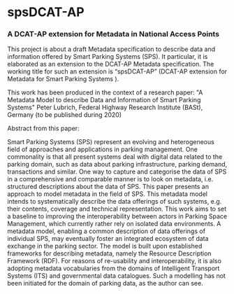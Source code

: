 # spsDCAT-AP
### A DCAT-AP extension for Metadata in National Access Points

This project is about a draft Metadata specification to describe data and information offered by Smart Parking Systems (SPS).
It particular, it is elaborated as an extension to the DCAT-AP Metadata specification. The working title for such an extension is “spsDCAT-AP” (DCAT-AP extension for Metadata for Smart Parking Systems ). 

This work has been produced in the context of a research paper: "A Metadata Model to describe Data and Information of Smart Parking Systems" Peter Lubrich, Federal Highway Research Institute (BASt), Germany (to be published during 2020)

Abstract from this paper:

Smart Parking Systems (SPS) represent an evolving and heterogeneous field of approaches and applications in parking management. One commonality is that all present systems deal with digital data related to the parking domain, such as data about parking infrastructure, parking demand, transactions and similar. One way to capture and categorise the data of SPS in a comprehensive and comparable manner is to look on metadata, i.e. structured descriptions about the data of SPS. 
This paper presents an approach to model metadata in the field of SPS. This metadata model intends to systematically describe the data offerings of such systems, e.g. their contents, coverage and technical representation. This work aims to set a baseline to improving the interoperability between actors in Parking Space Management, which currently rather rely on isolated data environments. A metadata model, enabling a common description of data offerings of individual SPS, may eventually foster an integrated ecosystem of data exchange in the parking sector. 
The model is built upon established frameworks for describing metadata, namely the Resource Description Framework (RDF). For reasons of re-usability and interoperability, it is also adopting metadata vocabularies from the domains of Intelligent Transport Systems (ITS) and governmental data catalogues. Such a modelling has not been initiated for the domain of parking data, as the author can see. 

